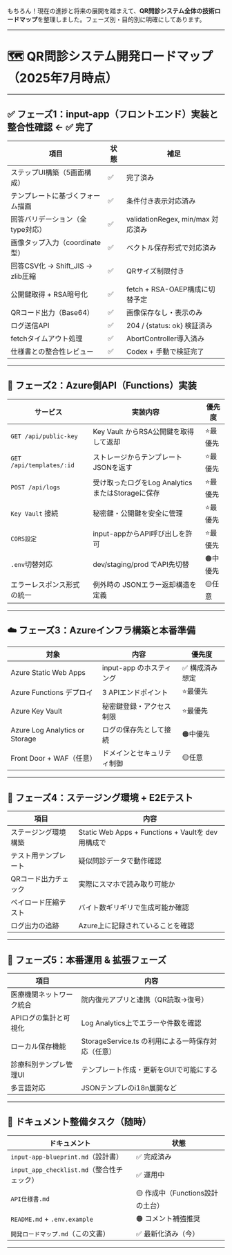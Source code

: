 もちろん！現在の進捗と将来の展開を踏まえて、**QR問診システム全体の技術ロードマップ**を整理しました。フェーズ別・目的別に明確にしてあります。

---

# 🗺️ QR問診システム開発ロードマップ（2025年7月時点）

---

## ✅ フェーズ1：**input-app（フロントエンド）実装と整合性確認** ← ✅ 完了

| 項目                           | 状態 | 補足                            |
| ---------------------------- | -- | ----------------------------- |
| ステップUI構築（5画面構成）              | ✅  | 完了済み                          |
| テンプレートに基づくフォーム描画             | ✅  | 条件付き表示対応済み                    |
| 回答バリデーション（全type対応）           | ✅  | validationRegex, min/max 対応済み |
| 画像タップ入力（coordinate型）         | ✅  | ベクトル保存形式で対応済み                 |
| 回答CSV化 → Shift\_JIS → zlib圧縮 | ✅  | QRサイズ制限付き                     |
| 公開鍵取得 + RSA暗号化               | ✅  | fetch + RSA-OAEP構成に切替予定       |
| QRコード出力（Base64）              | ✅  | 画像保存なし・表示のみ                   |
| ログ送信API                      | ✅  | 204 / {status: ok} 検証済み       |
| fetchタイムアウト処理                | ✅  | AbortController導入済み           |
| 仕様書との整合性レビュー                 | ✅  | Codex + 手動で検証完了               |

---

## 🔄 フェーズ2：**Azure側API（Functions）実装**

| サービス                     | 実装内容                               | 優先度   |
| ------------------------ | ---------------------------------- | ----- |
| `GET /api/public-key`    | Key Vault からRSA公開鍵を取得して返却          | ⭐最優先  |
| `GET /api/templates/:id` | ストレージからテンプレートJSONを返す               | ⭐最優先  |
| `POST /api/logs`         | 受け取ったログをLog AnalyticsまたはStorageに保存 | ⭐最優先  |
| `Key Vault` 接続           | 秘密鍵・公開鍵を安全に管理                      | ⭐最優先  |
| `CORS設定`                 | input-appからAPI呼び出しを許可              | ⭐最優先  |
| `.env`切替対応               | dev/staging/prod でAPI先切替           | 🟠中優先 |
| エラーレスポンス形式の統一            | 例外時の JSONエラー返却構造を定義                | 🟡任意  |

---

## ☁️ フェーズ3：**Azureインフラ構築と本番準備**

| 対象                             | 内容                | 優先度      |
| ------------------------------ | ----------------- | -------- |
| Azure Static Web Apps          | input-app のホスティング | ✅ 構成済み想定 |
| Azure Functions デプロイ           | 3 APIエンドポイント      | ⭐最優先     |
| Azure Key Vault                | 秘密鍵登録・アクセス制限      | ⭐最優先     |
| Azure Log Analytics or Storage | ログの保存先として接続       | 🟠中優先    |
| Front Door + WAF（任意）           | ドメインとセキュリティ制御     | 🟡任意     |

---

## 🧪 フェーズ4：**ステージング環境 + E2Eテスト**

| 項目          | 内容                                           |
| ----------- | -------------------------------------------- |
| ステージング環境構築  | Static Web Apps + Functions + Vaultを dev用構成で |
| テスト用テンプレート  | 疑似問診データで動作確認                                 |
| QRコード出力チェック | 実際にスマホで読み取り可能か                               |
| ペイロード圧縮テスト  | バイト数ギリギリで生成可能か確認                             |
| ログ出力の追跡     | Azure上に記録されていることを確認                          |

---

## 🚀 フェーズ5：**本番運用 & 拡張フェーズ**

| 項目           | 内容                                 |
| ------------ | ---------------------------------- |
| 医療機関ネットワーク統合 | 院内復元アプリと連携（QR読取→復号）                |
| APIログの集計と可視化 | Log Analytics上でエラーや件数を確認           |
| ローカル保存機能     | StorageService.ts の利用による一時保存対応（任意） |
| 診療科別テンプレ管理UI | テンプレート作成・更新をGUIで可能にする              |
| 多言語対応        | JSONテンプレのi18n展開など                  |

---

## 📘 ドキュメント整備タスク（随時）

| ドキュメント                            | 状態                     |
| --------------------------------- | ---------------------- |
| `input-app-blueprint.md`（設計書）     | ✅ 完成済み                 |
| `input_app_checklist.md`（整合性チェック） | ✅ 運用中                  |
| `API仕様書.md`                       | 🟡 作成中（Functions設計の土台） |
| `README.md` + `.env.example`      | 🟠 コメント補強推奨            |
| `開発ロードマップ.md`（この文書）               | ✅ 最新化済み（今）             |

---